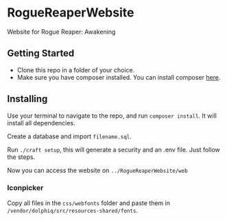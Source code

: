 # RogueReaperWebsite
Website for Rogue Reaper: Awakening

## Getting Started
- Clone this repo in a folder of your choice.
- Make sure you have composer installed. You can install composer [here](https://getcomposer.org/download/).

## Installing
Use your terminal to navigate to the repo, and run `composer install`. It will install all dependencies.

Create a database and import `filename.sql`.

Run `./craft setup`, this will generate a security and an .env file. Just follow the steps.

Now you can access the website on `../RogueReaperWebsite/web`

### Iconpicker
Copy all files in the `css/webfonts` folder and paste them in `/vendor/dolphiq/src/resources-shared/fonts`.
